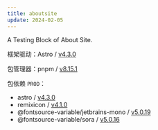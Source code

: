 ```yaml
---
title: aboutsite
update: 2024-02-05
---
```


A Testing Block of About Site.

<i class="ri-puzzle-fill"></i> 框架驱动：Astro / [v4.3.0](https://astro.build/)

<i class="ri-terminal-box-fill"></i> 包管理器：pnpm / [v8.15.1](https://pnpm.io/)

<i class="ri-box-3-fill"></i> 包依赖 `PROD`：

- astro / [v4.3.0](https://www.npmjs.com/package/astro)
- remixicon / [v4.1.0](https://www.npmjs.com/package/remixicon)
- @fontsource-variable/jetbrains-mono / [v5.0.19](https://fontsource.org/fonts/jetbrains-mono/install)
- @fontsource-variable/sora / [v5.0.16](https://fontsource.org/fonts/sora/install)

